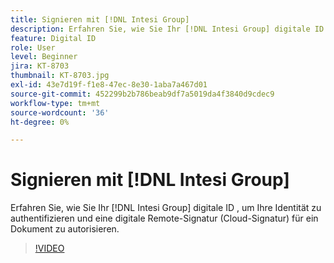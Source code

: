 ```yaml
---
title: Signieren mit [!DNL Intesi Group]
description: Erfahren Sie, wie Sie Ihr [!DNL Intesi Group] digitale ID mit Acrobat Sign
feature: Digital ID
role: User
level: Beginner
jira: KT-8703
thumbnail: KT-8703.jpg
exl-id: 43e7d19f-f1e8-47ec-8e30-1aba7a467d01
source-git-commit: 452299b2b786beab9df7a5019da4f3840d9cdec9
workflow-type: tm+mt
source-wordcount: '36'
ht-degree: 0%

---
```


# Signieren mit [!DNL Intesi Group]

Erfahren Sie, wie Sie Ihr [!DNL Intesi Group] digitale ID , um Ihre Identität zu authentifizieren und eine digitale Remote-Signatur (Cloud-Signatur) für ein Dokument zu autorisieren.

>[!VIDEO](https://video.tv.adobe.com/v/336989?quality=12&learn=on&hidetitle=true)
